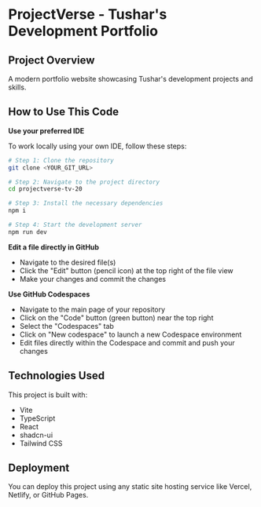 # ProjectVerse - Tushar's Development Portfolio

## Project Overview

A modern portfolio website showcasing Tushar's development projects and skills.

## How to Use This Code

**Use your preferred IDE**

To work locally using your own IDE, follow these steps:

```sh
# Step 1: Clone the repository
git clone <YOUR_GIT_URL>

# Step 2: Navigate to the project directory
cd projectverse-tv-20

# Step 3: Install the necessary dependencies
npm i

# Step 4: Start the development server
npm run dev
```

**Edit a file directly in GitHub**

- Navigate to the desired file(s)
- Click the "Edit" button (pencil icon) at the top right of the file view
- Make your changes and commit the changes

**Use GitHub Codespaces**

- Navigate to the main page of your repository
- Click on the "Code" button (green button) near the top right
- Select the "Codespaces" tab
- Click on "New codespace" to launch a new Codespace environment
- Edit files directly within the Codespace and commit and push your changes

## Technologies Used

This project is built with:

- Vite
- TypeScript
- React
- shadcn-ui
- Tailwind CSS

## Deployment

You can deploy this project using any static site hosting service like Vercel, Netlify, or GitHub Pages.
